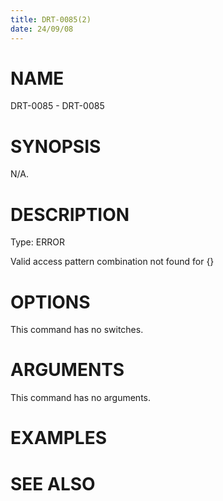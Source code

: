 ```yaml
---
title: DRT-0085(2)
date: 24/09/08
---
```


# NAME

DRT-0085 - DRT-0085

# SYNOPSIS

N/A.

# DESCRIPTION

Type: ERROR

Valid access pattern combination not found for {}

# OPTIONS

This command has no switches.

# ARGUMENTS

This command has no arguments.

# EXAMPLES

# SEE ALSO
